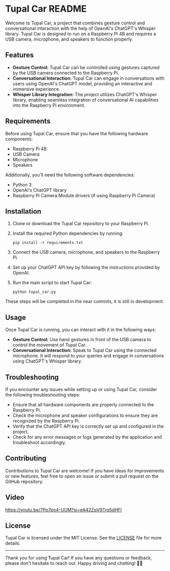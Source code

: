 # Tupal Car README

Welcome to Tupal Car, a project that combines gesture control and conversational interaction with the help of OpenAI's ChatGPT's Whisper library. 
Tupal Car is designed to run on a Raspberry Pi 4B and requires a USB camera, microphone, and speakers to function properly.

## Features

- **Gesture Control:** Tupal Car can be controlled using gestures captured by the USB camera connected to the Raspberry Pi.
- **Conversational Interaction:** Tupal Car can engage in conversations with users using OpenAI's ChatGPT model, providing an interactive and immersive experience.
- **Whisper Library Integration:** The project utilizes ChatGPT's Whisper library, enabling seamless integration of conversational AI capabilities into the Raspberry Pi environment.

## Requirements

Before using Tupal Car, ensure that you have the following hardware components:

- Raspberry Pi 4B
- USB Camera
- Microphone
- Speakers

Additionally, you'll need the following software dependencies:

- Python 3
- OpenAI's ChatGPT library
- Raspberry Pi Camera Module drivers (if using Raspberry Pi Camera)

## Installation

1. Clone or download the Tupal Car repository to your Raspberry Pi.
2. Install the required Python dependencies by running:

   ```
   pip install -r requirements.txt
   ```

3. Connect the USB camera, microphone, and speakers to the Raspberry Pi.
4. Set up your ChatGPT API key by following the instructions provided by OpenAI.
5. Run the main script to start Tupal Car:

   ```
   python tupal_car.py
   ```
These steps will be completed in the near commits, it is still in development.
## Usage

Once Tupal Car is running, you can interact with it in the following ways:

- **Gesture Control:** Use hand gestures in front of the USB camera to control the movement of Tupal Car.
- **Conversational Interaction:** Speak to Tupal Car using the connected microphone. It will respond to your queries and engage in conversations using ChatGPT's Whisper library.

## Troubleshooting

If you encounter any issues while setting up or using Tupal Car, consider the following troubleshooting steps:

- Ensure that all hardware components are properly connected to the Raspberry Pi.
- Check the microphone and speaker configurations to ensure they are recognized by the Raspberry Pi.
- Verify that the ChatGPT API key is correctly set up and configured in the project.
- Check for any error messages or logs generated by the application and troubleshoot accordingly.

## Contributing

Contributions to Tupal Car are welcome! If you have ideas for improvements or new features, feel free to open an issue or submit a pull request on the GitHub repository.

## Video

https://youtu.be/7Pp7po4-UUM?si=eA42ZqV9Trq5dHFl

## License

Tupal Car is licensed under the MIT License. See the [LICENSE](LICENSE) file for more details.

---

Thank you for using Tupal Car! If you have any questions or feedback, please don't hesitate to reach out. Happy driving and chatting! 🚗💬

